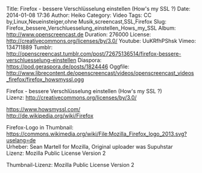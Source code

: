 Title: Firefox - bessere Verschlüsselung einstellen (How's my SSL ?)
Date: 2014-01-08 17:36
Author: Heiko
Category: Video
Tags: CC by,Linux,Neueinsteiger,ohne Musik,screencast,SSL,Firefox
Slug: Firefox_bessere_Verschluesselung_einstellen_Hows_my_SSL
Album: http://www.openscreencast.de
Duration: 276000
License: http://creativecommons.org/licenses/by/3.0/
Youtube: UuKRfhPShsk
Vimeo: 134711889
Tumblr: http://openscreencast.tumblr.com/post/72675136514/firefox-bessere-verschluesselung-einstellen
Diaspora: https://pod.geraspora.de/posts/1824446
Oggfile: http://www.librecontent.de/openscreencast/videos/openscreencast_videos_firefox/firefox_howsmyssl.ogg

Firefox - bessere Verschlüsselung einstellen (How's my SSL ?)  
Lizenz: <http://creativecommons.org/licenses/by/3.0/>  
  
<https://www.howsmyssl.com/>  
<http://de.wikipedia.org/wiki/Firefox>  
  
Firefox-Logo in Thumbnail:  
<https://commons.wikimedia.org/wiki/File:Mozilla_Firefox_logo_2013.svg?uselang=de>  
Urheber: Sean Martell for Mozilla, Original uploader was Supuhstar  
Lizenz: Mozilla Public License Version 2  
  
Thumbnail-Lizenz: Mozilla Public License Version 2

